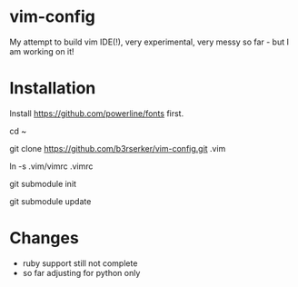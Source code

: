 # vim-config
My attempt to build vim IDE(!), very experimental, very messy so far - but I am working on it!

# Installation

Install https://github.com/powerline/fonts first.

cd ~

git clone https://github.com/b3rserker/vim-config.git .vim

ln -s .vim/vimrc .vimrc

git submodule init

git submodule update

# Changes
- ruby support still not complete
- so far adjusting for python only
